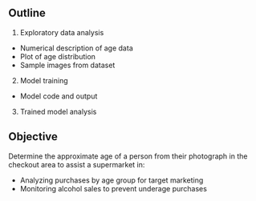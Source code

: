 ## Outline
1. Exploratory data analysis
- Numerical description of age data
- Plot of age distribution
- Sample images from dataset
2. Model training
- Model code and output
3. Trained model analysis

## Objective
Determine the approximate age of a person from their photograph in the checkout area to assist a supermarket in:

- Analyzing purchases by age group for target marketing
- Monitoring alcohol sales to prevent underage purchases
